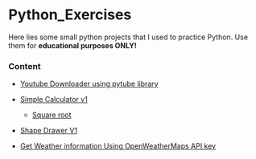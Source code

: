 # Python_Exercises

Here lies some small python projects that I used to practice Python.
Use them for **educational purposes ONLY!**


### Content

- [Youtube Downloader using pytube library](https://github.com/Sajith-Madhusankha/Python_Exercises/blob/main/Youtube_downloader.py)

- [Simple Calculator v1](https://github.com/Sajith-Madhusankha/Python_Exercises/blob/main/simple_cal.py)

    - [Square root](https://github.com/Sajith-Madhusankha/Python_Exercises/blob/main/sqr_root.py)

- [Shape Drawer V1](https://github.com/Sajith-Madhusankha/Python_Exercises/blob/main/shape_drawer.py)

- [Get Weather information Using OpenWeatherMaps API key](https://github.com/Sajith-Madhusankha/Python_Exercises/blob/main/weather.py)
